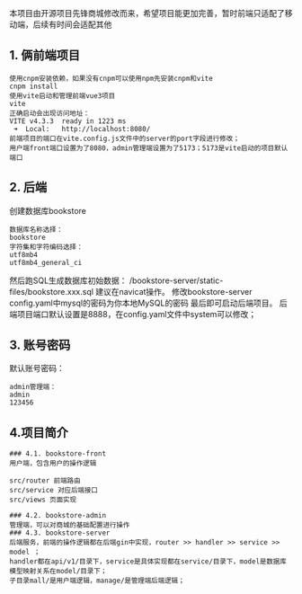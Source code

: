 本项目由开源项目先锋商城修改而来，希望项目能更加完善，暂时前端只适配了移动端，后续有时间会适配其他
## 1. 俩前端项目

```
使用cnpm安装依赖，如果没有cnpm可以使用npm先安装cnpm和vite
cnpm install
使用vite启动和管理前端vue3项目
vite
正确启动会出现访问地址：
VITE v4.3.3  ready in 1223 ms
 ➜  Local:   http://localhost:8080/
前端项目的端口在vite.config.js文件中的server的port字段进行修改；
用户端front端口设置为了8080，admin管理端设置为了5173；5173是vite启动的项目默认端口
```
## 2. 后端

创建数据库bookstore

```
数据库名称选择：
bookstore
字符集和字符编码选择：
utf8mb4
utf8mb4_general_ci
```
然后跑SQL生成数据库初始数据： /bookstore-server/static-files/bookstore.xxx.sql
建议在navicat操作。
修改bookstore-server config.yaml中mysql的密码为你本地MySQL的密码
最后即可启动后端项目。
后端项目端口默认设置是8888，在config.yaml文件中system可以修改；

## 3. 账号密码

默认账号密码：
```
admin管理端：
admin
123456
```
## 4.项目简介
```
### 4.1. bookstore-front
用户端，包含用户的操作逻辑

src/router 前端路由
src/service 对应后端接口
src/views 页面实现

### 4.2. bookstore-admin
管理端，可以对商城的基础配置进行操作
### 4.3. bookstore-server
后端服务，前端的操作逻辑都在后端gin中实现，router >> handler >> service >> model ；
handler都在api/v1/目录下，service是具体实现都在service/目录下，model是数据库模型映射关系在model/目录下；
子目录mall/是用户端逻辑，manage/是管理端后端逻辑；
```

